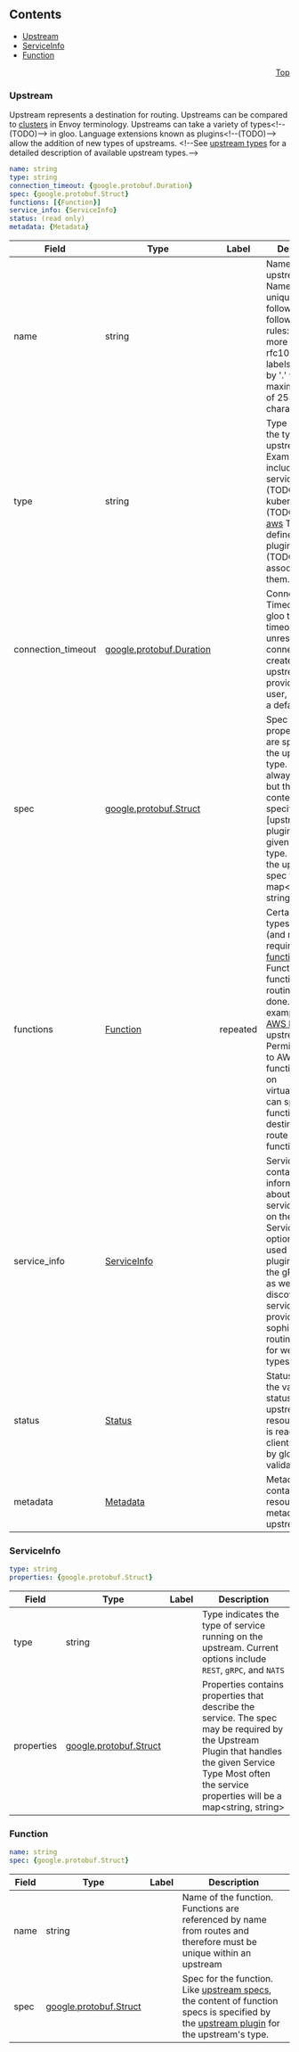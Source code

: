 <a name="top"></a>

## Contents
  - [Upstream](#v1.Upstream)
  - [ServiceInfo](#v1.ServiceInfo)
  - [Function](#v1.Function)



<a name="upstream"></a>
<p align="right"><a href="#top">Top</a></p>




<a name="v1.Upstream"></a>

### Upstream
Upstream represents a destination for routing. Upstreams can be compared to
[clusters](https://www.envoyproxy.io/docs/envoy/latest/api-v1/cluster_manager/cluster.html?highlight=cluster) in Envoy terminology.
Upstreams can take a variety of types&lt;!--(TODO)--&gt; in gloo. Language extensions known as plugins&lt;!--(TODO)--&gt; allow the addition of new
types of upstreams. &lt;!--See [upstream types](TODO) for a detailed description of available upstream types.--&gt;


```yaml
name: string
type: string
connection_timeout: {google.protobuf.Duration}
spec: {google.protobuf.Struct}
functions: [{Function}]
service_info: {ServiceInfo}
status: (read only)
metadata: {Metadata}

```
| Field | Type | Label | Description |
| ----- | ---- | ----- | ----------- |
| name | string |  | Name of the upstream. Names must be unique and follow the following syntax rules: One or more lowercase rfc1035/rfc1123 labels separated by &#39;.&#39; with a maximum length of 253 characters. |
| type | string |  | Type indicates the type of the upstream. Examples include service&lt;!--(TODO)--&gt;, kubernetes&lt;!--(TODO)--&gt;, and [aws](../plugins/aws.md) Types are defined by the plugin&lt;!--(TODO)--&gt; associated with them. |
| connection_timeout | [google.protobuf.Duration](https://developers.google.com/protocol-buffers/docs/reference/csharp/class/google/protobuf/well-known-types/duration) |  | Connection Timeout tells gloo to set a timeout for unresponsive connections created to this upstream. If not provided by the user, it will set to a default value |
| spec | [google.protobuf.Struct](https://developers.google.com/protocol-buffers/docs/reference/csharp/class/google/protobuf/well-known-types/struct) |  | Spec contains properties that are specific to the upstream type. The spec is always required, but the expected content is specified by the [upstream plugin] for the given upstream type. Most often the upstream spec will be a map&lt;string, string&gt; |
| functions | [Function](upstream.md#v1.Function) | repeated | Certain upstream types support (and may require) [functions](../introduction/concepts.md#Functions). Functions allow function-level routing to be done. For example, the [AWS lambda](../plugins/aws.md) upstream type Permits routing to AWS lambda function]. [routes](virtualservice.md#Route) on virtualservices can specify function destinations to route to specific functions. |
| service_info | [ServiceInfo](upstream.md#v1.ServiceInfo) |  | Service Info contains information about the service running on the upstream Service Info is optional, but is used by certain plugins (such as the gRPC plugin) as well as discovery services to provide sophistocated routing features for well-known types of services |
| status | [Status](status.md#v1.Status) |  | Status indicates the validation status of the upstream resource. Status is read-only by clients, and set by gloo during validation |
| metadata | [Metadata](metadata.md#v1.Metadata) |  | Metadata contains the resource metadata for the upstream |






<a name="v1.ServiceInfo"></a>

### ServiceInfo



```yaml
type: string
properties: {google.protobuf.Struct}

```
| Field | Type | Label | Description |
| ----- | ---- | ----- | ----------- |
| type | string |  | Type indicates the type of service running on the upstream. Current options include `REST`, `gRPC`, and `NATS` |
| properties | [google.protobuf.Struct](https://developers.google.com/protocol-buffers/docs/reference/csharp/class/google/protobuf/well-known-types/struct) |  | Properties contains properties that describe the service. The spec may be required by the Upstream Plugin that handles the given Service Type Most often the service properties will be a map&lt;string, string&gt; |






<a name="v1.Function"></a>

### Function



```yaml
name: string
spec: {google.protobuf.Struct}

```
| Field | Type | Label | Description |
| ----- | ---- | ----- | ----------- |
| name | string |  | Name of the function. Functions are referenced by name from routes and therefore must be unique within an upstream |
| spec | [google.protobuf.Struct](https://developers.google.com/protocol-buffers/docs/reference/csharp/class/google/protobuf/well-known-types/struct) |  | Spec for the function. Like [upstream specs](TODO), the content of function specs is specified by the [upstream plugin](TODO) for the upstream&#39;s type. |





 

 

 

